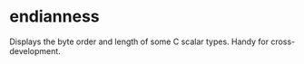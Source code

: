 # endianness
Displays the byte order and length of some C scalar types. Handy for cross-development.
